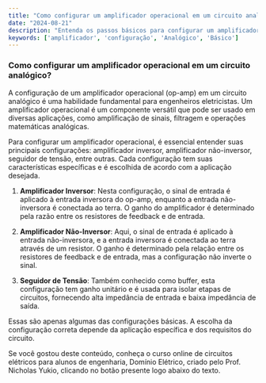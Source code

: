 ```yaml
---
title: "Como configurar um amplificador operacional em um circuito analógico?"
date: "2024-08-21"
description: "Entenda os passos básicos para configurar um amplificador operacional em um circuito analógico."
keywords: ['amplificador', 'configuração', 'Analógico', 'Básico']
---
```


### Como configurar um amplificador operacional em um circuito analógico?

A configuração de um amplificador operacional (op-amp) em um circuito analógico é uma habilidade fundamental para engenheiros eletricistas. Um amplificador operacional é um componente versátil que pode ser usado em diversas aplicações, como amplificação de sinais, filtragem e operações matemáticas analógicas.

Para configurar um amplificador operacional, é essencial entender suas principais configurações: amplificador inversor, amplificador não-inversor, seguidor de tensão, entre outras. Cada configuração tem suas características específicas e é escolhida de acordo com a aplicação desejada.

1. **Amplificador Inversor**: Nesta configuração, o sinal de entrada é aplicado à entrada inversora do op-amp, enquanto a entrada não-inversora é conectada ao terra. O ganho do amplificador é determinado pela razão entre os resistores de feedback e de entrada.

2. **Amplificador Não-Inversor**: Aqui, o sinal de entrada é aplicado à entrada não-inversora, e a entrada inversora é conectada ao terra através de um resistor. O ganho é determinado pela relação entre os resistores de feedback e de entrada, mas a configuração não inverte o sinal.

3. **Seguidor de Tensão**: Também conhecido como buffer, esta configuração tem ganho unitário e é usada para isolar etapas de circuitos, fornecendo alta impedância de entrada e baixa impedância de saída.

Essas são apenas algumas das configurações básicas. A escolha da configuração correta depende da aplicação específica e dos requisitos do circuito.

Se você gostou deste conteúdo, conheça o curso online de circuitos elétricos para alunos de engenharia, Domínio Elétrico, criado pelo Prof. Nicholas Yukio, clicando no botão presente logo abaixo do texto.